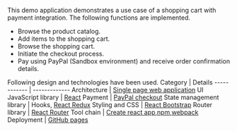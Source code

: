 This demo application demonstrates a use case of a shopping cart with payment integration.
The following functions are implemented.
* Browse the product catalog.
* Add items to the shopping cart.
* Browse the shopping cart.
* Initiate the checkout process.
* Pay using PayPal (Sandbox environment) and receive order confirmation details.

Following design and technologies have been used.
Category | Details
------------ | -------------
Architecture | [Single page web application](https://en.wikipedia.org/wiki/Single-page_application) 
UI JavaScript library | [React](https://reactjs.org/)
Payment | [PayPal checkout](https://developer.paypal.com/docs/business/checkout/)
State management library | Hooks, [React Redux](https://react-redux.js.org/)
Styling and CSS | [React Bootstrap](https://react-bootstrap.netlify.app/)
Router library | [React Router](https://reacttraining.com/react-router/)
Tool chain | [Create react app](https://create-react-app.dev/),[npm](https://www.npmjs.com/),[webpack](https://webpack.js.org/)
Deployment | [GitHub pages](https://muhammadwasay.github.io/index.html)

